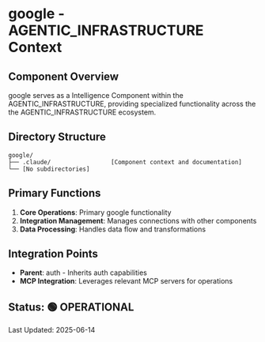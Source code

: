 # google - AGENTIC_INFRASTRUCTURE Context

## Component Overview

google serves as a Intelligence Component within the AGENTIC_INFRASTRUCTURE, providing specialized functionality across the the AGENTIC_INFRASTRUCTURE ecosystem.

## Directory Structure

```
google/
├── .claude/                 [Component context and documentation]
└── [No subdirectories]
```

## Primary Functions

1. **Core Operations**: Primary google functionality
2. **Integration Management**: Manages connections with other components
3. **Data Processing**: Handles data flow and transformations

## Integration Points

- **Parent**: auth - Inherits auth capabilities
- **MCP Integration**: Leverages relevant MCP servers for operations
  
## Status: 🟢 OPERATIONAL

Last Updated: 2025-06-14
